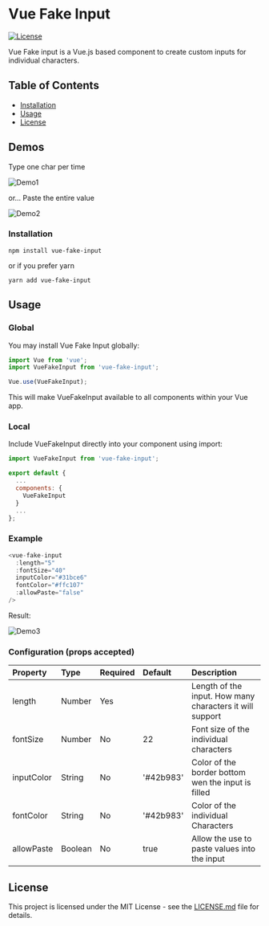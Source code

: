 Vue Fake Input
=============

[![License](https://claudiolcastro.github.io/img/vue-fake-input/mit.svg)](https://www.npmjs.com/package/vue-fake-input)

Vue Fake input is a Vue.js based component to create custom inputs for individual characters.

## Table of Contents
- [Installation](#installation)
- [Usage](#usage)
- [License](#license)

## Demos

Type one char per time

![Demo1](https://claudiolcastro.github.io/img/vue-fake-input/inputdemo2.gif)

or... Paste the entire value

![Demo2](https://claudiolcastro.github.io/img/vue-fake-input/inputdemo.gif)

### Installation

```
npm install vue-fake-input
```

or if you prefer yarn

```
yarn add vue-fake-input
```

## Usage

### Global

You may install Vue Fake Input globally:

``` js
import Vue from 'vue';
import VueFakeInput from 'vue-fake-input';

Vue.use(VueFakeInput);
```
This will make VueFakeInput available to all components within your Vue app.

### Local

Include VueFakeInput directly into your component using import:

``` js
import VueFakeInput from 'vue-fake-input';

export default {
  ...
  components: {
    VueFakeInput
  }
  ...
};
```

### Example
```js
<vue-fake-input
  :length="5"
  :fontSize="40"
  inputColor="#31bce6"
  fontColor="#ffc107"
  :allowPaste="false"
/>
```

Result:

![Demo3](https://claudiolcastro.github.io/img/vue-fake-input/inputdemo3.png)

### Configuration (props accepted)
| Property | Type    | Required | Default | Description |
|:---------|:--------|:---------|:--------|:------------|
| length | Number | Yes |     | Length of the input. How many characters it will support |
| fontSize | Number | No | 22 | Font size of the individual characters |
| inputColor | String | No | '#42b983' | Color of the border bottom wen the input is filled |
| fontColor | String | No | '#42b983' | Color of the individual Characters |
| allowPaste | Boolean | No | true | Allow the use to paste values into the input |

## License

This project is licensed under the MIT License - see the [LICENSE.md](LICENSE.md) file for details.
